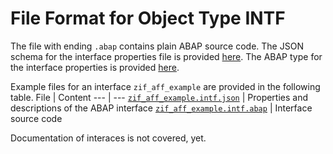 # File Format for Object Type INTF

The file with ending `.abap` contains plain ABAP source code.
The JSON schema for the interface properties file is provided [here](./intf.json).
The ABAP type for the interface properties is provided [here](./zif_aff_intf_v1.intf.abap).

Example files for an interface `zif_aff_example` are provided in the following table.
File | Content
 --- | ---
[`zif_aff_example.intf.json`](./examples/zif_aff_example.intf.json)         | Properties and descriptions of the ABAP interface
[`zif_aff_example.intf.abap`](./examples/zif_aff_example.intf.abap)         | Interface source code

Documentation of interaces is not covered, yet.